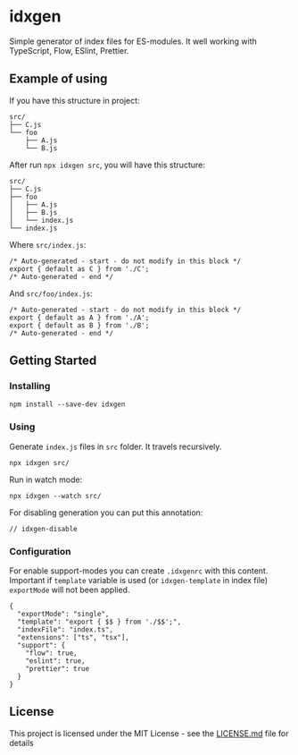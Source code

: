 # idxgen

Simple generator of index files for ES-modules. It well working with TypeScript, Flow, ESlint,
Prettier.

## Example of using

If you have this structure in project:

```
src/
├── C.js
└── foo
    ├── A.js
    └── B.js
```

After run `npx idxgen src`, you will have this structure:

```
src/
├── C.js
├── foo
│   ├── A.js
│   ├── B.js
│   └── index.js
└── index.js
```

Where `src/index.js`:

```
/* Auto-generated - start - do not modify in this block */
export { default as C } from './C';
/* Auto-generated - end */
```

And `src/foo/index.js`:

```
/* Auto-generated - start - do not modify in this block */
export { default as A } from './A';
export { default as B } from './B';
/* Auto-generated - end */
```

## Getting Started

### Installing

```
npm install --save-dev idxgen
```

### Using

Generate `index.js` files in `src` folder. It travels recursively.

```
npx idxgen src/
```

Run in watch mode:

```
npx idxgen --watch src/
```

For disabling generation you can put this annotation:

```
// idxgen-disable
```

### Configuration

For enable support-modes you can create `.idxgenrc` with this content. Important if `template`
variable is used (or `idxgen-template` in index file) `exportMode` will not been applied.

```
{
  "exportMode": "single",
  "template": "export { $$ } from './$$';",
  "indexFile": "index.ts",
  "extensions": ["ts", "tsx"],
  "support": {
    "flow": true,
    "eslint": true,
    "prettier": true
  }
}
```

## License

This project is licensed under the MIT License - see the [LICENSE.md](LICENSE.md) file for details
